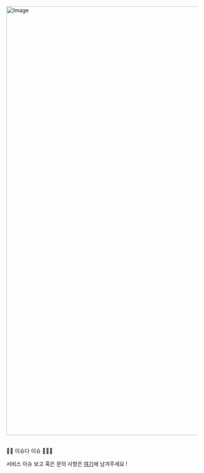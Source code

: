<img width="1127" alt="Image" src="https://github.com/user-attachments/assets/17fdd958-eb91-4786-8a54-82a0c7af4c68" />

<br/>
<br/>

🙋🏻 이슈다 이슈 🙋🏻‍♀️

서비스 이슈 보고 혹은 문의 사항은 [여기](https://github.com/ssafy-attendance-document/ssafy-attendance/issues)에 남겨주세요 !
